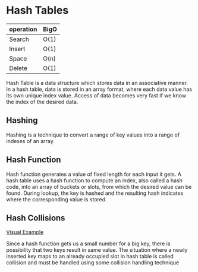 # Hash Tables

| operation | BigO |
| --------- | ---- |
| Search    | O(1) |
| Insert    | O(1) |
| Space     | O(n) |
| Delete    | O(1) |

Hash Table is a data structure which stores data in an associative manner. In a hash table, data is stored in an array format, where each data value has its own unique index value. Access of data becomes very fast if we know the index of the desired data.

## Hashing

Hashing is a technique to convert a range of key values into a range of indexes of an array.

## Hash Function

Hash function generates a value of fixed length for each input it gets. A hash table uses a hash function to compute an index, also called a hash code, into an array of buckets or slots, from which the desired value can be found. During lookup, the key is hashed and the resulting hash indicates where the corresponding value is stored.

## Hash Collisions

[Visual Example](https://www.cs.usfca.edu/~galles/visualization/OpenHash.html)

Since a hash function gets us a small number for a big key, there is possibility that two keys result in same value. The situation where a newly inserted key maps to an already occupied slot in hash table is called collision and must be handled using some collision handling technique
